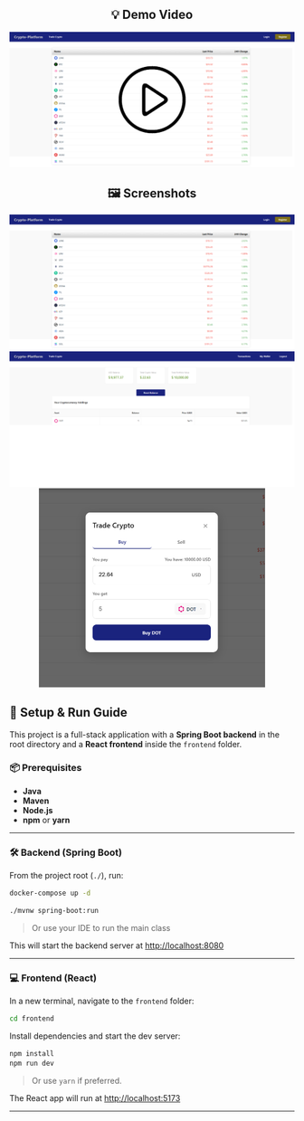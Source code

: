 
<h2 align="center">💡 Demo Video</h2>

<p align="center">
  <a href="read-me-assets/Demo%20video.mp4" target="_blank">
    <img src="read-me-assets/video%20preview.png" alt="Watch Demo Video" width="600">
  </a>
</p>

<h2 align="center">🖼️ Screenshots</h2>

<p align="center">
  <img src="read-me-assets/Home%20screenshot.png" alt="Home Screenshot"  width="600"/>
  <img src="read-me-assets/wallet%20screenshot.png" alt="Wallet Screenshot"  width="600"/>
  <img src="read-me-assets/trade%20screenshot.png" alt="Trade Screenshot" width="400"/>
</p>

## 🚀 Setup & Run Guide

This project is a full-stack application with a **Spring Boot backend** in the root directory and a **React frontend** inside the `frontend` folder.

### 📦 Prerequisites

- **Java**
- **Maven**
- **Node.js**
- **npm** or **yarn**

---

### 🛠️ Backend (Spring Boot)

From the project root (`./`), run:

```bash
docker-compose up -d
```

```bash
./mvnw spring-boot:run
```

> Or use your IDE to run the main class

This will start the backend server at [http://localhost:8080](http://localhost:8080)

---

### 💻 Frontend (React)

In a new terminal, navigate to the `frontend` folder:

```bash
cd frontend
```

Install dependencies and start the dev server:

```bash
npm install
npm run dev
```

> Or use `yarn` if preferred.

The React app will run at [http://localhost:5173](http://localhost:5173)

---



